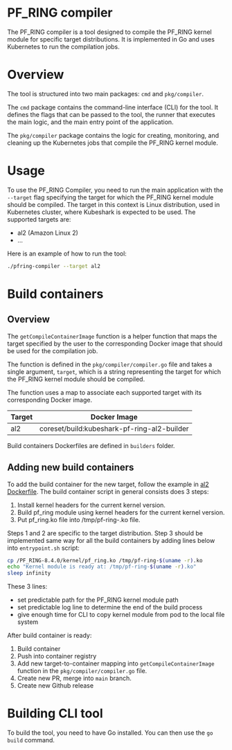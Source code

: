 # PF_RING compiler

The PF_RING compiler is a tool designed to compile the PF_RING kernel module for specific target distributions.
It is implemented in Go and uses Kubernetes to run the compilation jobs.

# Overview

The tool is structured into two main packages: `cmd` and `pkg/compiler`.

The `cmd` package contains the command-line interface (CLI) for the tool. It defines the flags that can be passed to the tool, the runner that executes the main logic, and the main entry point of the application.

The `pkg/compiler` package contains the logic for creating, monitoring, and cleaning up the Kubernetes jobs that compile the PF_RING kernel module.

# Usage

To use the PF_RING Compiler, you need to run the main application with the `--target` flag specifying the target for which the PF_RING kernel module should be compiled.
The target in this context is Linux distribution, used in Kubernetes cluster, where Kubeshark is expected to be used.
The supported targets are:
- al2 (Amazon Linux 2)
- ...

Here is an example of how to run the tool:

```bash
./pfring-compiler --target al2
```

# Build containers

## Overview

The `getCompileContainerImage` function is a helper function that maps the target specified by the user to the corresponding Docker image that should be used for the compilation job.

The function is defined in the `pkg/compiler/compiler.go` file and takes a single argument, `target`, which is a string representing the target for which the PF_RING kernel module should be compiled.

The function uses a map to associate each supported target with its corresponding Docker image.

| Target | Docker Image |
|--------|--------------|
| al2 | coreset/build:kubeshark-pf-ring-al2-builder |

Build containers Dockerfiles are defined in `builders` folder.

## Adding new build containers

To add the build container for the new target, follow the example in [al2 Dockerfile](builders/al2/Dockerfile).
The build container script in general consists does 3 steps:
1. Install kernel headers for the current kernel version.
2. Build pf_ring module using kernel headers for the current kernel version.
3. Put pf_ring.ko file into /tmp/pf-ring-<kernel version>.ko file.

Steps 1 and 2 are specific to the target distribution.
Step 3 should be implemented same way for all the build containers by adding lines below into `entrypoint.sh` script:

```bash
cp /PF_RING-8.4.0/kernel/pf_ring.ko /tmp/pf-ring-$(uname -r).ko
echo "Kernel module is ready at: /tmp/pf-ring-$(uname -r).ko"
sleep infinity
```

These 3 lines:
- set predictable path for the PF_RING kernel module path
- set predictable log line to determine the end of the build process
- give enough time for CLI to copy kernel module from pod to the local file system

After build container is ready:
1. Build container
2. Push into container registry
3. Add new target-to-container mapping into `getCompileContainerImage` function in the `pkg/compiler/compiler.go` file.
4. Create new PR, merge into `main` branch.
5. Create new Github release

# Building CLI tool

To build the tool, you need to have Go installed. You can then use the `go build` command.
